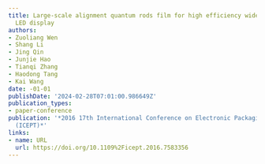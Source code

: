 ```yaml
---
title: Large-scale alignment quantum rods film for high efficiency wide color gamut
  LED display
authors:
- Zuoliang Wen
- Shang Li
- Jing Qin
- Junjie Hao
- Tianqi Zhang
- Haodong Tang
- Kai Wang
date: -01-01
publishDate: '2024-02-28T07:01:00.986649Z'
publication_types:
- paper-conference
publication: '*2016 17th International Conference on Electronic Packaging Technology
  (ICEPT)*'
links:
- name: URL
  url: https://doi.org/10.1109%2Ficept.2016.7583356
---
```

